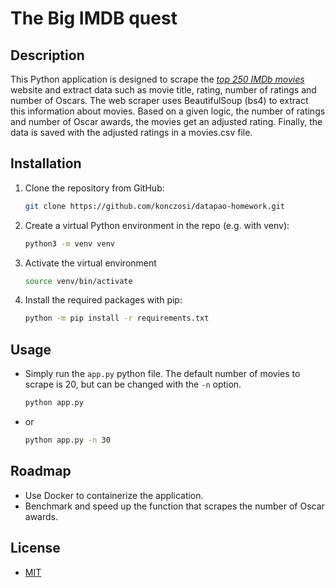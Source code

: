 # The Big IMDB quest
## Description
This Python application is designed to scrape the *[top 250 IMDb movies](https://www.imdb.com/chart/top/)* website
and extract data such as movie title, rating, number of ratings and number of Oscars.
The web scraper uses BeautifulSoup (bs4) to extract this information about movies.
Based on a given logic, the number of ratings and number of Oscar awards, the movies get an adjusted rating.
Finally, the data is saved with the adjusted ratings in a movies.csv file.
## Installation
1. Clone the repository from GitHub:
    ```bash
    git clone https://github.com/konczosi/datapao-homework.git
    ```
2. Create a virtual Python environment in the repo (e.g. with venv):
    ```bash
    python3 -m venv venv
    ```
3. Activate the virtual environment
    ```bash
    source venv/bin/activate
    ```
4. Install the required packages with pip:
   ```bash
   python -m pip install -r requirements.txt
   ```
## Usage
- Simply run the `app.py` python file. The default number of movies to scrape is 20, but can be changed with the `-n` option.
    ```bash
    python app.py
    ```
- or
    ```bash
    python app.py -n 30
    ```
## Roadmap
- Use Docker to containerize the application.
- Benchmark and speed up the function that scrapes the number of Oscar awards.
## License 
- [MIT](LICENSE.md)